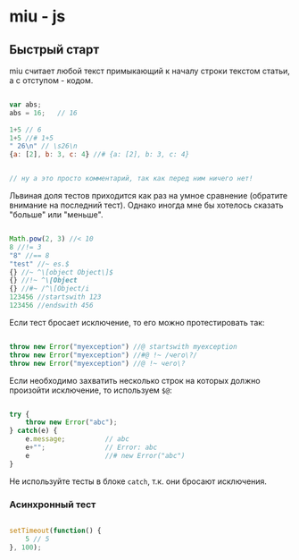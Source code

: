 # miu - js


## Быстрый старт

miu считает любой текст примыкающий к началу строки текстом статьи, а с отступом - кодом.

```js

var abs;
abs = 16;	// 16
	
1+5 // 6
1+5 //# 1+5
" 26\n" // \s26\n
{a: [2], b: 3, c: 4} //# {a: [2], b: 3, c: 4}


// ну а это просто комментарий, так как перед ним ничего нет!

```

Львиная доля тестов приходится как раз на умное сравнение (обратите внимание на последний тест). Однако иногда мне бы хотелось сказать "больше" или "меньше".

```js

Math.pow(2, 3) //< 10
8 //!= 3
"8" //== 8
"test" //~ es.$
{} //~ ^\[object Object\]$
{} //!~ ^\[Object
{} //#~ /^\[Object/i
123456 //startswith 123
123456 //endswith 456

```

Если тест бросает исключение, то его можно протестировать так:

```js

throw new Error("myexception") //@ startswith myexception
throw new Error("myexception") //#@ !~ /чего\?/
throw new Error("myexception") //@ !~ чего\?


```

Если необходимо захватить несколько строк на которых должно произойти исключение, то используем `$@`:

```js

try {
	throw new Error("abc");
} catch(e) {
	e.message;			// abc
	e+"";				// Error: abc
	e					//# new Error("abc")
}

```

Не используйте тесты в блоке `catch`, т.к. они бросают исключения.

### Асинхронный тест

```js

setTimeout(function() {
	5 // 5
}, 100);

